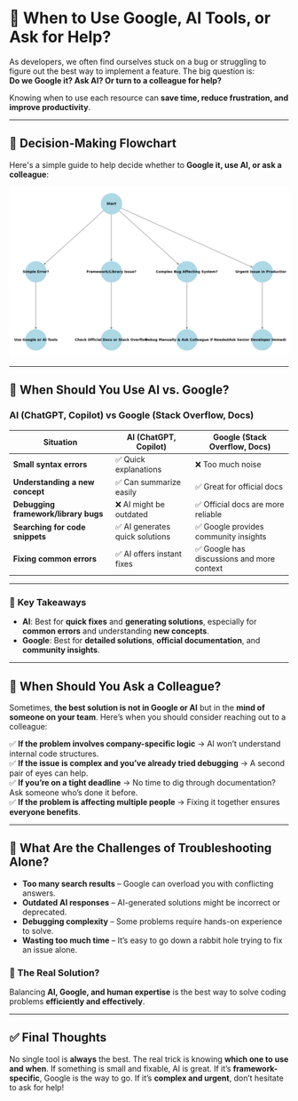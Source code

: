 # 🤖 When to Use Google, AI Tools, or Ask for Help?

As developers, we often find ourselves stuck on a bug or struggling to figure out the best way to implement a feature. The big question is:  
**Do we Google it? Ask AI? Or turn to a colleague for help?**  

Knowing when to use each resource can **save time, reduce frustration, and improve productivity**.

---

## 📌 Decision-Making Flowchart  
Here's a simple guide to help decide whether to **Google it, use AI, or ask a colleague**:  

![Decision Tree](help_decision_tree.png)

---

## 🧠 When Should You Use AI vs. Google?

### AI (ChatGPT, Copilot) vs Google (Stack Overflow, Docs)

| **Situation**                        | **AI (ChatGPT, Copilot)**                  | **Google (Stack Overflow, Docs)**            |
|--------------------------------------|-------------------------------------------|---------------------------------------------|
| **Small syntax errors**             | ✅ Quick explanations                     | ❌ Too much noise                          |
| **Understanding a new concept**     | ✅ Can summarize easily                   | ✅ Great for official docs                 |
| **Debugging framework/library bugs**| ❌ AI might be outdated                   | ✅ Official docs are more reliable         |
| **Searching for code snippets**     | ✅ AI generates quick solutions           | ✅ Google provides community insights      |
| **Fixing common errors**            | ✅ AI offers instant fixes               | ✅ Google has discussions and more context |

---

### 🌟 **Key Takeaways**

- **AI**: Best for **quick fixes** and **generating solutions**, especially for **common errors** and understanding **new concepts**.  
- **Google**: Best for **detailed solutions**, **official documentation**, and **community insights**.  

---

## 🤝 When Should You Ask a Colleague?

Sometimes, **the best solution is not in Google or AI** but in the **mind of someone on your team**. Here’s when you should consider reaching out to a colleague:  

✅ **If the problem involves company-specific logic** → AI won’t understand internal code structures.  
✅ **If the issue is complex and you’ve already tried debugging** → A second pair of eyes can help.  
✅ **If you’re on a tight deadline** → No time to dig through documentation? Ask someone who’s done it before.  
✅ **If the problem is affecting multiple people** → Fixing it together ensures **everyone benefits**.  

---

## 🚧 What Are the Challenges of Troubleshooting Alone?

- **Too many search results** – Google can overload you with conflicting answers.  
- **Outdated AI responses** – AI-generated solutions might be incorrect or deprecated.  
- **Debugging complexity** – Some problems require hands-on experience to solve.  
- **Wasting too much time** – It’s easy to go down a rabbit hole trying to fix an issue alone.  

### **🔑 The Real Solution?**
Balancing **AI, Google, and human expertise** is the best way to solve coding problems **efficiently and effectively**.  

---

## ✅ Final Thoughts  

No single tool is **always** the best. The real trick is knowing **which one to use and when**. If something is small and fixable, AI is great. If it’s **framework-specific**, Google is the way to go. If it’s **complex and urgent**, don’t hesitate to ask for help!  
  

